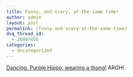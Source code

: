 ```yaml
---
title: Funny, and scary, at the same time!
author: admin
layout: post
permalink: /funny-and-scary-at-the-same-time/
dsq_thread_id:
  - 26007456
categories:
  - Uncategorized
---
```

[Dancing, Purple Hippo, wearing a thong!][1] ARGH!

 [1]: http://www.stud.ntnu.no/home/alexann/